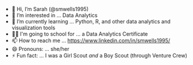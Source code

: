 - 👋 Hi, I’m Sarah (@smwells1995)
- 👀 I’m interested in ... Data Analytics
- 🌱 I’m currently learning ... Python, R, and other data analytics and visualization tools
- 👩‍🎓 I'm going to school for ... a Data Analytics Certificate
- 📫 How to reach me ... https://www.linkedin.com/in/smwells1995/
- 😄 Pronouns: ... she/her
- ⚡ Fun fact: ... I was a Girl Scout _and_ a Boy Scout (through Venture Crew)

<!---
smwells1995/smwells1995 is a ✨ special ✨ repository because its `README.md` (this file) appears on your GitHub profile.
You can click the Preview link to take a look at your changes.
--->
